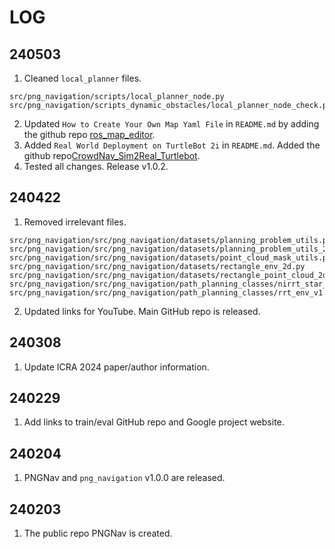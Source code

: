 # LOG

## 240503
1. Cleaned `local_planner` files.
```
src/png_navigation/scripts/local_planner_node.py
src/png_navigation/scripts_dynamic_obstacles/local_planner_node_check.py
```
2. Updated `How to Create Your Own Map Yaml File` in `README.md` by adding the github repo [ros_map_editor](https://github.com/TheOnceAndFutureSmalltalker/ros_map_editor).
3. Added `Real World Deployment on TurtleBot 2i` in `README.md`. Added the github repo[CrowdNav_Sim2Real_Turtlebot](https://github.com/Shuijing725/CrowdNav_Sim2Real_Turtlebot).
4. Tested all changes. Release v1.0.2.

## 240422
1. Removed irrelevant files.
```
src/png_navigation/src/png_navigation/datasets/planning_problem_utils.py
src/png_navigation/src/png_navigation/datasets/planning_problem_utils_2d.py
src/png_navigation/src/png_navigation/datasets/point_cloud_mask_utils.py
src/png_navigation/src/png_navigation/datasets/rectangle_env_2d.py
src/png_navigation/src/png_navigation/datasets/rectangle_point_cloud_2d.py
src/png_navigation/src/png_navigation/path_planning_classes/nirrt_star_png_c_2d.py
src/png_navigation/src/png_navigation/path_planning_classes/rrt_env_v1.py
```
2. Updated links for YouTube. Main GitHub repo is released.

## 240308
1. Update ICRA 2024 paper/author information.
   
## 240229
1. Add links to train/eval GitHub repo and Google project website. 

## 240204
1. PNGNav and `png_navigation` v1.0.0 are released.

## 240203
1. The public repo PNGNav is created.